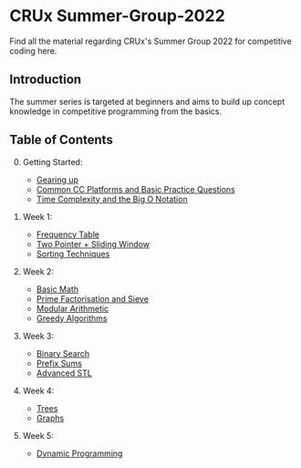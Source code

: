 # CRUx Summer-Group-2022

Find all the material regarding CRUx's Summer Group 2022 for competitive coding here.

## Introduction

The summer series is targeted at beginners and aims to build up concept knowledge in competitive programming from the basics.

## Table of Contents

0. Getting Started:

    - [Gearing up](/Week-0/Topic1-GearingUp.md)
    - [Common CC Platforms and Basic Practice Questions](/Week-0/Topic2-CCPlatforms.md)
    - [Time Complexity and the Big O Notation](/Week-0/Topic3-TimeComplexity.md)

1. Week 1:

    - [Frequency Table](/Week-1/Topic%201%20-%20Frequency%20Table.md)
    - [Two Pointer + Sliding Window](Week-1/Topic%202%20-%20Two%20Pointer%20+%20Sliding%20Window.md)
    - [Sorting Techniques](Week-1/Topic%203%20-%20Sorting%20Techniques.md)

2. Week 2:

    - [Basic Math](/Week-2/Topic%201%20-%20Basic%20Maths.md)
    - [Prime Factorisation and Sieve](Week-2/Topic%202%20-%20Prime%20and%20Sieve.md)
    - [Modular Arithmetic](Week-2/Topic%203%20-%20Modular%20Arithmetic.md)
    - [Greedy Algorithms](Week-2/Topic%204%20-%20Greedy%20Algorithms.md)

3. Week 3:
    - [Binary Search](/Week-3/Topic%201%20-%20Binary%20Search.md)
    - [Prefix Sums](/Week-3/Topic%202%20-%20Prefix%20Sums.md)
    - [Advanced STL](/Week-3/Topic%203%20-%20Advanced%20STL.md)

4. Week 4:
    - [Trees](/Week-4/Topic%201%20-%20Trees.md)
    - [Graphs](/Week-4/Topic%202%20-%20Graphs.md)

5. Week 5:
    - [Dynamic Programming](/Week-5/Topic%201%20Dynamic%20Programming.md)
